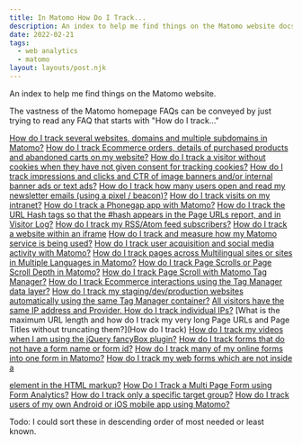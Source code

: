 ```yaml
---
title: In Matomo How Do I Track...
description: An index to help me find things on the Matomo website docs.
date: 2022-02-21
tags:
  - web analytics
  - matomo
layout: layouts/post.njk
---
```


An index to help me find things on the Matomo website.  

The vastness of the Matomo homepage FAQs can be conveyed by just trying to read any FAQ that starts with "How do I track..."


[How do I track several websites, domains and multiple subdomains in Matomo?](https://matomo.org/faq/new-to-piwik/#faq_104)
[How do I track Ecommerce orders, details of purchased products and abandoned carts on my website?](https://matomo.org/faq/new-to-piwik/#faq_123)
[How do I track a visitor without cookies when they have not given consent for tracking cookies?](https://matomo.org/faq/new-to-piwik/#how-can-i-still-track-a-visitor-without-cookies-even-if-they-decline-the-cookie-consent)
[How do I track impressions and clicks and CTR of image banners and/or internal banner ads or text ads?](https://matomo.org/faq/how-to/#faq_19486)
[How do I track how many users open and read my newsletter emails (using a pixel / beacon)?](https://matomo.org/faq/how-to/#faq_25454)
[How do I track visits on my intranet?](https://matomo.org/faq/how-to/#faq_19)
[How do I track a Phonegap app with Matomo?](https://matomo.org/faq/how-to/#faq_20304)
[How do I track the URL Hash tags so that the #hash appears in the Page URLs report, and in Visitor Log?](https://matomo.org/faq/how-to/#faq_188)
[How do I track my RSS/Atom feed subscribers?](https://matomo.org/faq/how-to/#faq_99)
[How do I track a website within an iframe](https://matomo.org/faq/how-to/#how-do-i-track-a-website-within-an-iframe)
[How do I track and measure how my Matomo service is being used?](https://matomo.org/faq/how-to/#faq_20982)
[How do I track user acquisition and social media activity with Matomo?](https://matomo.org/faq/how-to/#faq_24341)
[How do I track pages across Multilingual sites or sites in Multiple Languages in Matomo?](https://matomo.org/faq/how-to/#how-do-i-track-pages-across-multilingual-sites-or-sites-in-multiple-languages-in-matomo)
[How do I track Page Scrolls or Page Scroll Depth in Matomo?](https://matomo.org/faq/how-to/#how-do-i-track-page-scrolls-or-page-scroll-depth-in-matomo)
[How do I track Page Scroll with Matomo Tag Manager?](https://matomo.org/faq/tag-manager/#how-do-i-track-page-scroll-with-matomo-tag-manager)
[How do I track Ecommerce interactions using the Tag Manager data layer?](https://matomo.org/faq/tag-manager/#faq_35847)
[How do I track my staging/dev/production websites automatically using the same Tag Manager container?](https://matomo.org/faq/tag-manager/#how-do-i-track-my-staging-dev-production-websites-automatically-using-the-same-tag-manager-container)
[All visitors have the same IP address and Provider. How do I track individual IPs?](https://matomo.org/faq/troubleshooting/#faq_17710)
[What is the maximum URL length and how do I track my very long Page URLs and Page Titles without truncating them?](How do I track)
[How do I track my videos when I am using the jQuery fancyBox plugin?](https://matomo.org/faq/media-analytics/#faq_22765)
[How do I track forms that do not have a form name or form id?](https://matomo.org/faq/form-analytics/#faq_23766)
[How do I track many of my online forms into one form in Matomo?](https://matomo.org/faq/form-analytics/#faq_23764)
[How do I track my web forms which are not inside a <form> element in the HTML markup?](https://matomo.org/faq/form-analytics/#faq_23770)
[How Do I Track a Multi Page Form using Form Analytics?](https://matomo.org/faq/form-analytics/#how-do-i-track-a-multi-page-form-using-form-analytics)
[How do I track only a specific target group?](https://matomo.org/faq/heatmap-session-recording/#faq_24231)
[How do I track users of my own Android or iOS mobile app using Matomo?](https://matomo.org/faq/mobile-app/#im-looking-for-a-way-to-track-users-of-my-own-mobile-app-using-matomo)


Todo: I could sort these in descending order of most needed or least known.  

